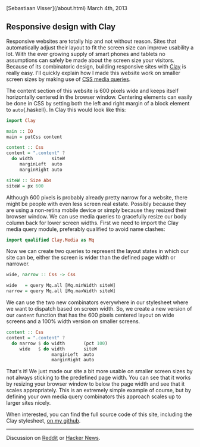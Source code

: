 <article>

<div class=meta>
<span class=author>[Sebastiaan Visser](/about.html)</span>
<span class=date>March 4th, 2013</span>
</div>

# Responsive design with Clay

Responsive websites are totally hip and not without reason. Sites that
automatically adjust their layout to fit the screen size can improve usability
a lot. With the ever growing supply of smart phones and tablets no assumptions
can safely be made about the screen size your visitors. Because of its
combinatoric design, building responsive sites with [Clay](/clay) is really
easy. I'll quickly explain how I made this website work on smaller screen sizes
by making use of [CSS media queries](http://www.w3.org/TR/css3-mediaqueries).

The content section of this website is 600 pixels wide and keeps itself
horizontally centered in the browser window. Centering elements can easily be
done in CSS by setting both the left and right margin of a block element to
`auto`{.haskell}. In Clay this would look like this:

```haskell
import Clay

main :: IO
main = putCss content

content :: Css
content = ".content" ?
  do width       siteW
     marginLeft  auto
     marginRight auto

siteW :: Size Abs
siteW = px 600
```

Although 600 pixels is probably already pretty narrow for a website, there
might be people with even less screen real estate. Possibly because they are
using a non-retina mobile device or simply because they resized their browser
window. We can use media queries to gracefully resize our body column back for
lower screen widths. First we need to import the Clay media query module,
preferably qualified to avoid name clashes:

```haskell
import qualified Clay.Media as Mq
```

Now we can create two queries to represent the layout states in which our site
can be, either the screen is wider than the defined page width or narrower.

```haskell
wide, narrow :: Css -> Css

wide   = query Mq.all [Mq.minWidth siteW]
narrow = query Mq.all [Mq.maxWidth siteW]
```

We can use the two new combinators everywhere in our stylesheet where we want
to dispatch based on screen width. So, we create a new version of our
<code>content</code> function that has the 600 pixels centered layout on wide
screens and a 100% width version on smaller screens.

```haskell
content :: Css
content = ".content" ?
  do narrow $ do width       (pct 100)
     wide   $ do width       siteW
                 marginLeft  auto
                 marginRight auto
```

That's it! We just made our site a bit more usable on smaller screen sizes by
not always sticking to the predefined page width. You can see that it works by
resizing your browser window to below the page width and see that it scales
appropriately. This is an extremely simple example of course, but by defining
your own media query combinators this approach scales up to larger sites
nicely.

When interested, you can find the full source code of this site, including the
Clay stylesheet, [on my
github](https://github.com/sebastiaanvisser/sebastiaanvisser.github.com).

<hr>

Discussion on [Reddit](http://www.reddit.com/r/haskell/comments/19lpzv/responsive_design_with_clay/) or
[Hacker News](http://news.ycombinator.com/item?id=5315653).

</article>
